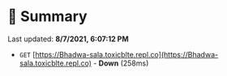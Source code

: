 # 📖 Summary
Last updated: **8/7/2021, 6:07:12 PM**

- `GET` [https://Bhadwa-sala.toxicblte.repl.co](https://Bhadwa-sala.toxicblte.repl.co) - **Down** (258ms)
